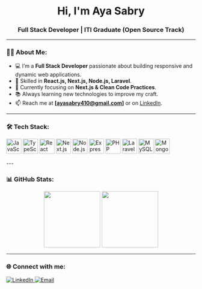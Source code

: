 <h1 align="center">Hi, I'm Aya Sabry</h1>
<h3 align="center">Full Stack Developer | ITI Graduate (Open Source Track)</h3>

---

### 👩‍💻 About Me:
- 💻 I’m a **Full Stack Developer** passionate about building responsive and dynamic web applications.
- 🚀 Skilled in **React.js, Next.js, Node.js, Laravel**.
- 🎯 Currently focusing on **Next.js & Clean Code Practices**.
- 📚 Always learning new technologies to improve my craft.
- 📫 Reach me at **[ayasabry410@gmail.com]** or on [LinkedIn](https://www.linkedin.com/in/aya-sabry-85469524a/).

---

### 🛠️ Tech Stack:
<p align="left">
  <img src="https://cdn.jsdelivr.net/gh/devicons/devicon/icons/javascript/javascript-original.svg" width="40" alt="JavaScript" />
  <img src="https://cdn.jsdelivr.net/gh/devicons/devicon/icons/typescript/typescript-original.svg" width="40" alt="TypeScript" />
  <img src="https://cdn.jsdelivr.net/gh/devicons/devicon/icons/react/react-original.svg" width="40" alt="React" />
  <img src="https://cdn.jsdelivr.net/gh/devicons/devicon/icons/nextjs/nextjs-original.svg" width="40" alt="Next.js" />
  <img src="https://cdn.jsdelivr.net/gh/devicons/devicon/icons/nodejs/nodejs-original.svg" width="40" alt="Node.js" />
  <img src="https://cdn.jsdelivr.net/gh/devicons/devicon/icons/express/express-original.svg" width="40" alt="Express" />
  <img src="https://cdn.jsdelivr.net/gh/devicons/devicon/icons/php/php-original.svg" width="40" alt="PHP" />
  <img src="https://cdn.jsdelivr.net/gh/devicons/devicon/icons/laravel/laravel-plain.svg" width="40" alt="Laravel" />
  <img src="https://cdn.jsdelivr.net/gh/devicons/devicon/icons/mysql/mysql-original.svg" width="40" alt="MySQL" />
  <img src="https://cdn.jsdelivr.net/gh/devicons/devicon/icons/mongodb/mongodb-original.svg" width="40" alt="MongoDB" />
</p>
---

### 📊 GitHub Stats:
<p align="center">
  <img src="https://github-readme-stats.vercel.app/api?username=yourusername&show_icons=true&theme=tokyonight" height="150"/>
  <img src="https://github-readme-stats.vercel.app/api/top-langs/?username=yourusername&layout=compact&theme=tokyonight" height="150"/>
</p>

---

### 🌐 Connect with me:
<p align="left">
  <a href="https://www.linkedin.com/in/aya-sabry-85469524a/" target="_blank">
    <img src="https://img.shields.io/badge/LinkedIn-blue?logo=linkedin&logoColor=white" alt="LinkedIn"/>
  </a>
  <a href="ayasabry410@gmail.com">
    <img src="https://img.shields.io/badge/Email-red?logo=gmail&logoColor=white" alt="Email"/>
  </a>
</p>

